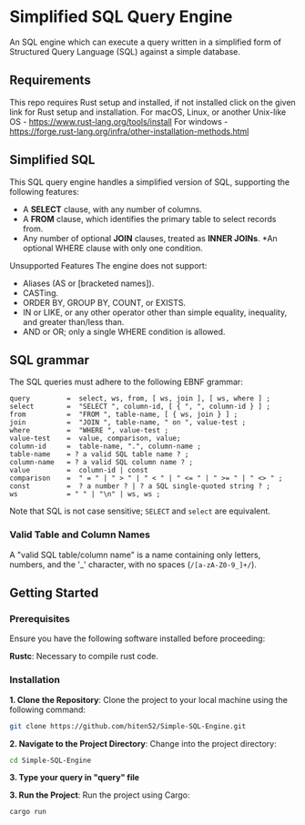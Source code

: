 # Simplified SQL Query Engine
An SQL engine which can execute a query written in a simplified form of Structured Query Language (SQL) against a simple database.

## Requirements 
This repo requires Rust setup and installed, if not installed click on the given link for Rust setup and installation. 
For macOS, Linux, or another Unix-like OS - https://www.rust-lang.org/tools/install
For windows - https://forge.rust-lang.org/infra/other-installation-methods.html

## Simplified SQL
This SQL query engine handles a simplified version of SQL, supporting the following features:

* A **SELECT** clause, with any number of columns.
* A **FROM** clause, which identifies the primary table to select records from.
* Any number of optional **JOIN** clauses, treated as **INNER JOINs**.
*An optional WHERE clause with only one condition.

Unsupported Features
The engine does not support:

* Aliases (AS or [bracketed names]).
* CASTing.
* ORDER BY, GROUP BY, COUNT, or EXISTS.
* IN or LIKE, or any other operator other than simple equality, inequality, and greater than/less than.
* AND or OR; only a single WHERE condition is allowed.

## SQL grammar
The SQL queries must adhere to the following EBNF grammar:

```text
query         =  select, ws, from, [ ws, join ], [ ws, where ] ;
select        =  "SELECT ", column-id, [ { ", ", column-id } ] ;
from          =  "FROM ", table-name, [ { ws, join } ] ;
join          =  "JOIN ", table-name, " on ", value-test ;
where         =  "WHERE ", value-test ;
value-test    =  value, comparison, value;
column-id     =  table-name, ".", column-name ;
table-name    = ? a valid SQL table name ? ;
column-name   = ? a valid SQL column name ? ;
value         =  column-id | const
comparison    =  " = " | " > " | " < " | " <= " | " >= " | " <> " ;
const         =  ? a number ? | ? a SQL single-quoted string ? ;
ws            = " " | "\n" | ws, ws ;
```

Note that SQL is not case sensitive; `SELECT` and `select` are equivalent.

### Valid Table and Column Names
A "valid SQL table/column name" is a name containing only letters, numbers, and the '_' character, with no spaces (`/[a-zA-Z0-9_]+/`).

## Getting Started

### Prerequisites
Ensure you have the following software installed before proceeding:

**Rustc**: Necessary to compile rust code.

### Installation

**1. Clone the Repository**:
Clone the project to your local machine using the following command:
```bash
git clone https://github.com/hiten52/Simple-SQL-Engine.git
```

**2. Navigate to the Project Directory**:
Change into the project directory:
```bash
cd Simple-SQL-Engine
```

**3. Type your query in "query" file**

**3. Run the Project**:
Run the project using Cargo:
```bash
cargo run
```
